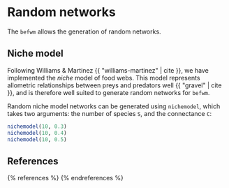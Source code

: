 # Random networks

The `befwm` allows the generation of random networks.

## Niche model

Following Williams & Martinez {{ "williams-martinez" | cite }}, we have
implemented the *niche* model of food webs. This model represents allometric
relationships between preys and predators well {{ "gravel" | cite }}, and
is therefore well suited to generate random networks for `befwm`.

Random niche model networks can be generated using `nichemodel`, which takes
two arguments: the number of species `S`, and the connectance `C`:

~~~ julia
nichemodel(10, 0.3)
nichemodel(10, 0.4)
nichemodel(10, 0.5)
~~~

## References

{% references %} {% endreferences %}
